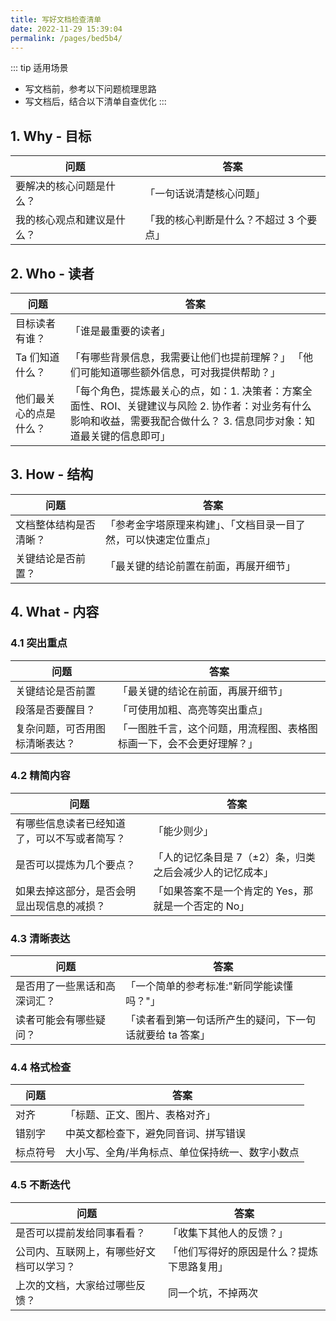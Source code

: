 ```yaml
---
title: 写好文档检查清单
date: 2022-11-29 15:39:04
permalink: /pages/bed5b4/
---
```

::: tip 适用场景
- 写文档前，参考以下问题梳理思路
- 写文档后，结合以下清单自查优化
:::

## 1. Why - 目标
|问题|答案|
|---|---|
|要解决的核心问题是什么？|「一句话说清楚核心问题」|
|我的核心观点和建议是什么？|「我的核心判断是什么？不超过 3 个要点」|


## 2. Who - 读者
|问题|答案|
|---|---|
|目标读者有谁？|「谁是最重要的读者」|
|Ta 们知道什么？|「有哪些背景信息，我需要让他们也提前理解？」 「他们可能知道哪些额外信息，可对我提供帮助？」|
|他们最关心的点是什么？|「每个角色，提炼最关心的点，如：1. 决策者：方案全面性、ROI、关键建议与风险 2. 协作者：对业务有什么影响和收益，需要我配合做什么？ 3. 信息同步对象：知道最关键的信息即可」|

## 3. How - 结构
|问题|答案|
|---|---|
|文档整体结构是否清晰？|「参考金字塔原理来构建」、「文档目录一目了然，可以快速定位重点」|
|关键结论是否前置？|「最关键的结论前置在前面，再展开细节」|

## 4. What - 内容
### 4.1 突出重点

|问题|答案|
|---|---|
|关键结论是否前置|「最关键的结论在前面，再展开细节」|
|段落是否要醒目？|「可使用加粗、高亮等突出重点」|
|复杂问题，可否用图标清晰表达？|「一图胜千言，这个问题，用流程图、表格图标画一下，会不会更好理解？」|

### 4.2 精简内容
|问题|答案|
|---|---|
|有哪些信息读者已经知道了，可以不写或者简写？|「能少则少」|
|是否可以提炼为几个要点？|「人的记忆条目是 7（±2）条，归类之后会减少人的记忆成本」|
|如果去掉这部分，是否会明显出现信息的减损？|「如果答案不是一个肯定的 Yes，那就是一个否定的 No」|

### 4.3 清晰表达
|问题|答案|
|---|---|
|是否用了一些黑话和高深词汇？|「一个简单的参考标准:"新同学能读懂吗？"」|
|读者可能会有哪些疑问？|「读者看到第一句话所产生的疑问，下一句话就要给 ta 答案」|

### 4.4 格式检查
|问题|答案|
|---|---|
|对齐|「标题、正文、图片、表格对齐」|
|错别字|中英文都检查下，避免同音词、拼写错误|
|标点符号|大小写、全角/半角标点、单位保持统一、数字小数点|

### 4.5 不断迭代
|问题|答案|
|---|---|
|是否可以提前发给同事看看？|「收集下其他人的反馈？」|
|公司内、互联网上，有哪些好文档可以学习？|「他们写得好的原因是什么？提炼下思路复用」|
|上次的文档，大家给过哪些反馈？|同一个坑，不掉两次|
